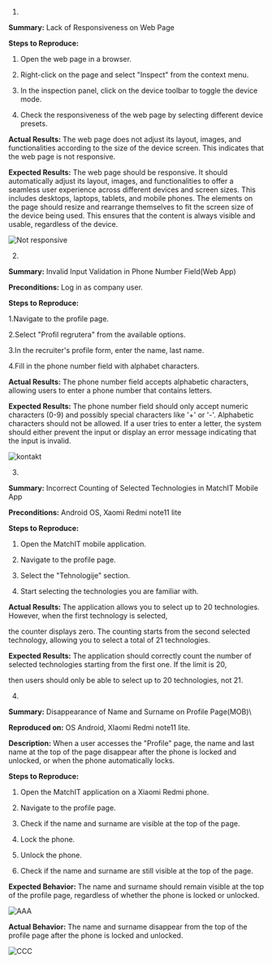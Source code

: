 1.

**Summary:** Lack of Responsiveness on Web Page

**Steps to Reproduce:**

1.  Open the web page in a browser.

2.  Right-click on the page and select "Inspect" from the context menu.

3.  In the inspection panel, click on the device toolbar to toggle the device mode.

4.  Check the responsiveness of the web page by selecting different device presets.

**Actual Results:** The web page does not adjust its layout, images, and
functionalities according to the size of the device screen. This
indicates that the web page is not responsive.

**Expected Results:** The web page should be responsive. It should
automatically adjust its layout, images, and functionalities to offer a
seamless user experience across different devices and screen sizes. This
includes desktops, laptops, tablets, and mobile phones. The elements on
the page should resize and rearrange themselves to fit the screen size
of the device being used. This ensures that the content is always
visible and usable, regardless of the device.

![Not responsive](https://github.com/Andrea409/QA-Internship-MatchIT/assets/135378482/1d1884ab-0133-46a6-b00c-e9fdbebd1a96)

2.

**Summary:** Invalid Input Validation in Phone Number Field(Web App)

**Preconditions:** Log in as company user.

**Steps to Reproduce:**

1.Navigate to the profile page.

2.Select "Profil regrutera" from the available options.

3.In the recruiter's profile form, enter the name, last name.

4.Fill in the phone number field with alphabet characters.

**Actual Results:** The phone number field accepts alphabetic characters,
allowing users to enter a phone number that contains letters.

**Expected Results:** The phone number field should only accept numeric
characters (0-9) and possibly special characters like '+' or '-'.
Alphabetic characters should not be allowed. If a user tries to enter a
letter, the system should either prevent the input or display an error
message indicating that the input is invalid.

![kontakt ](https://github.com/Andrea409/QA-Internship-MatchIT/assets/135378482/9acaeb4f-ec51-47a4-b2a6-dc5894f3d295)


3.

**Summary:** Incorrect Counting of Selected Technologies in MatchIT Mobile App

**Preconditions:** Android OS, Xaomi Redmi note11 lite

**Steps to Reproduce:**

1.  Open the MatchIT mobile application.

2.  Navigate to the profile page.

3.  Select the "Tehnologije" section.

4.  Start selecting the technologies you are familiar with.

**Actual Results:** The application allows you to select up to 20 technologies. However, when the first technology is selected, 

the counter displays zero. The counting starts from the second selected technology, allowing you to select a total of 21 technologies.

**Expected Results:** The application should correctly count the number of selected technologies starting from the first one. If the limit is 20,

then users should only be able to select up to 20 technologies, not 21.

4.

**Summary:** Disappearance of Name and Surname on Profile Page(MOB)\

**Reproduced on:** OS Android, XIaomi Redmi note11 lite.

**Description:** When a user accesses the "Profile" page, the name and last
name at the top of the page disappear after the phone is locked and
unlocked, or when the phone automatically locks.

**Steps to Reproduce:**

1.  Open the MatchIT application on a Xiaomi Redmi phone.

2.  Navigate to the profile page.

3.  Check if the name and surname are visible at the top of the page.

4.  Lock the phone.

5.  Unlock the phone.

6.  Check if the name and surname are still visible at the top of the page.

**Expected Behavior:** The name and surname should remain visible at the top
of the profile page, regardless of whether the phone is locked or
unlocked.

![AAA](https://github.com/Andrea409/QA-Internship-MatchIT/assets/135378482/9c66a5a5-3856-4caf-887c-4f0bfd5ca2df)


**Actual Behavior:** The name and surname disappear from the top of the
profile page after the phone is locked and unlocked.

![CCC](https://github.com/Andrea409/QA-Internship-MatchIT/assets/135378482/6b2afcc9-30ea-4a48-b6c8-630fb9b9bb93)
